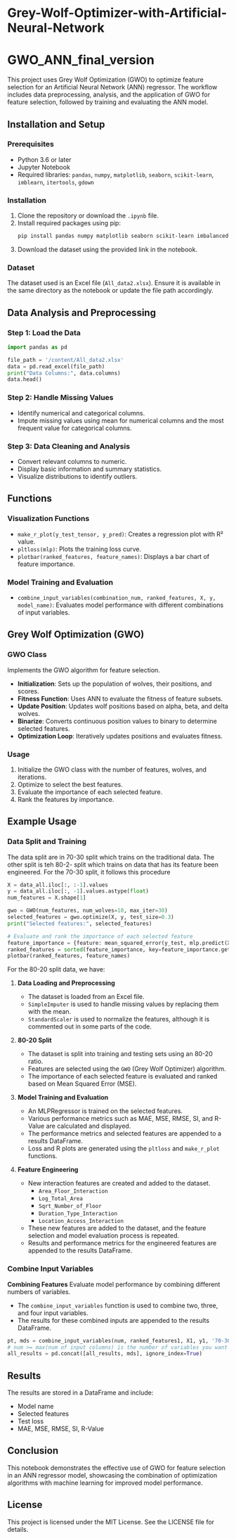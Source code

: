 # Grey-Wolf-Optimizer-with-Artificial-Neural-Network

# GWO_ANN_final_version

This project uses Grey Wolf Optimization (GWO) to optimize feature selection for an Artificial Neural Network (ANN) regressor. The workflow includes data preprocessing, analysis, and the application of GWO for feature selection, followed by training and evaluating the ANN model.

## Installation and Setup

### Prerequisites
- Python 3.6 or later
- Jupyter Notebook
- Required libraries: `pandas`, `numpy`, `matplotlib`, `seaborn`, `scikit-learn`, `imblearn`, `itertools`, `gdown`

### Installation
1. Clone the repository or download the `.ipynb` file.
2. Install required packages using pip:
    ```bash
    pip install pandas numpy matplotlib seaborn scikit-learn imbalanced-learn gdown
    ```
3. Download the dataset using the provided link in the notebook.

### Dataset
The dataset used is an Excel file (`All_data2.xlsx`). Ensure it is available in the same directory as the notebook or update the file path accordingly.

## Data Analysis and Preprocessing

### Step 1: Load the Data
```python
import pandas as pd

file_path = '/content/All_data2.xlsx'
data = pd.read_excel(file_path)
print("Data Columns:", data.columns)
data.head()
```

### Step 2: Handle Missing Values
- Identify numerical and categorical columns.
- Impute missing values using mean for numerical columns and the most frequent value for categorical columns.

### Step 3: Data Cleaning and Analysis
- Convert relevant columns to numeric.
- Display basic information and summary statistics.
- Visualize distributions to identify outliers.

## Functions

### Visualization Functions
- `make_r_plot(y_test_tensor, y_pred)`: Creates a regression plot with R² value.
- `pltloss(mlp)`: Plots the training loss curve.
- `plotbar(ranked_features, feature_names)`: Displays a bar chart of feature importance.

### Model Training and Evaluation
- `combine_input_variables(combination_num, ranked_features, X, y, model_name)`: Evaluates model performance with different combinations of input variables.

## Grey Wolf Optimization (GWO)

### GWO Class
Implements the GWO algorithm for feature selection.
- **Initialization**: Sets up the population of wolves, their positions, and scores.
- **Fitness Function**: Uses ANN to evaluate the fitness of feature subsets.
- **Update Position**: Updates wolf positions based on alpha, beta, and delta wolves.
- **Binarize**: Converts continuous position values to binary to determine selected features.
- **Optimization Loop**: Iteratively updates positions and evaluates fitness.

### Usage
1. Initialize the GWO class with the number of features, wolves, and iterations.
2. Optimize to select the best features.
3. Evaluate the importance of each selected feature.
4. Rank the features by importance.

## Example Usage

### Data Split and Training
The data split are in 70-30 split which trains on the traditional data. The other split is teh 80-2- split which trains on data that has its feature been engineered. 
For the 70-30 split, it follows this procedure

```python
X = data_all.iloc[:, :-1].values
y = data_all.iloc[:, -1].values.astype(float)
num_features = X.shape[1]

gwo = GWO(num_features, num_wolves=10, max_iter=30)
selected_features = gwo.optimize(X, y, test_size=0.3)
print("Selected features:", selected_features)

# Evaluate and rank the importance of each selected feature
feature_importance = {feature: mean_squared_error(y_test, mlp.predict(X_test)) for feature in selected_features}
ranked_features = sorted(feature_importance, key=feature_importance.get)
plotbar(ranked_features, feature_names)
```
For the 80-20 split data, we have:
1. **Data Loading and Preprocessing**
   - The dataset is loaded from an Excel file.
   - `SimpleImputer` is used to handle missing values by replacing them with the mean.
   - `StandardScaler` is used to normalize the features, although it is commented out in some parts of the code.

2. **80-20 Split**
   - The dataset is split into training and testing sets using an 80-20 ratio.
   - Features are selected using the `GWO` (Grey Wolf Optimizer) algorithm.
   - The importance of each selected feature is evaluated and ranked based on Mean Squared Error (MSE).

3. **Model Training and Evaluation**
   - An MLPRegressor is trained on the selected features.
   - Various performance metrics such as MAE, MSE, RMSE, SI, and R-Value are calculated and displayed.
   - The performance metrics and selected features are appended to a results DataFrame.
   - Loss and R plots are generated using the `pltloss` and `make_r_plot` functions.

4. **Feature Engineering**
   - New interaction features are created and added to the dataset.
     - `Area_Floor_Interaction`
     - `Log_Total_Area`
     - `Sqrt_Number_of_Floor`
     - `Duration_Type_Interaction`
     - `Location_Access_Interaction`
   - These new features are added to the dataset, and the feature selection and model evaluation process is repeated.
   - Results and performance metrics for the engineered features are appended to the results DataFrame.


### Combine Input Variables
**Combining Features**
Evaluate model performance by combining different numbers of variables.
   - The `combine_input_variables` function is used to combine two, three, and four input variables.
   - The results for these combined inputs are appended to the results DataFrame.

```python
pt, mds = combine_input_variables(num, ranked_features1, X1, y1, '70-30 model')
# num >= max(num of input columns) is the number of variables you want to combine
all_results = pd.concat([all_results, mds], ignore_index=True)
```

## Results
The results are stored in a DataFrame and include:
- Model name
- Selected features
- Test loss
- MAE, MSE, RMSE, SI, R-Value

## Conclusion
This notebook demonstrates the effective use of GWO for feature selection in an ANN regressor model, showcasing the combination of optimization algorithms with machine learning for improved model performance.

## License
This project is licensed under the MIT License. See the LICENSE file for details.

